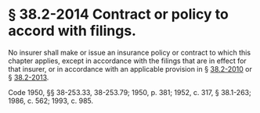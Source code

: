 # § 38.2-2014 Contract or policy to accord with filings.

<p>No insurer shall make or issue an insurance policy or contract to which this chapter applies, except in accordance with the filings that are in effect for that insurer, or in accordance with an applicable provision in § <a href='http://law.lis.virginia.gov/vacode/38.2-2010/'>38.2-2010</a> or § <a href='http://law.lis.virginia.gov/vacode/38.2-2013/'>38.2-2013</a>.</p><p>Code 1950, §§ 38-253.33, 38-253.79; 1950, p. 381; 1952, c. 317, § 38.1-263; 1986, c. 562; 1993, c. 985.</p>